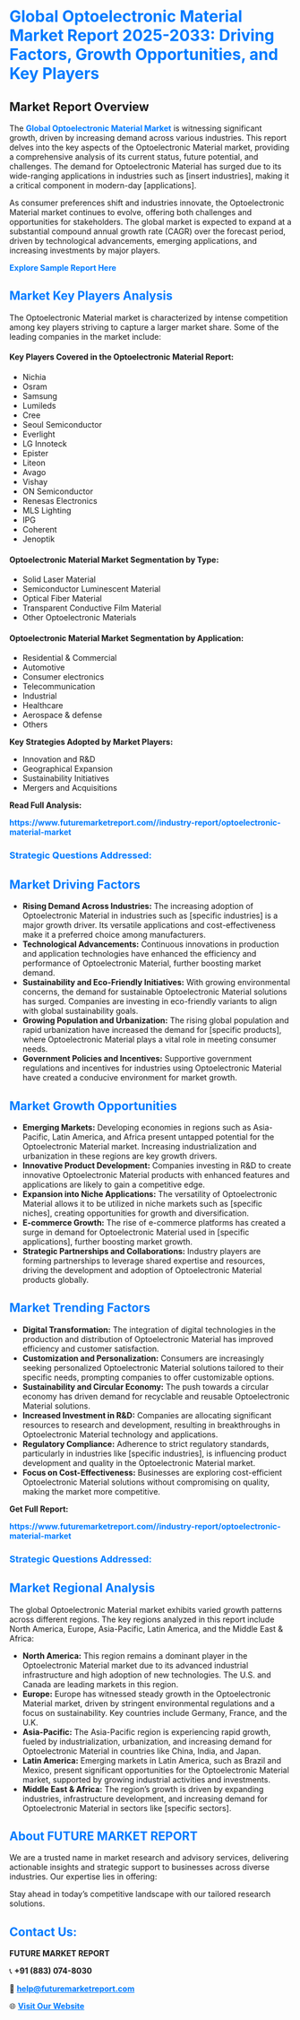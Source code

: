 <h1 style="color: #007BFF;">Global Optoelectronic Material Market Report 2025-2033: Driving Factors, Growth Opportunities, and Key Players</h1>

<section id="overview">
<h2>Market Report Overview</h2>
<p>The <a href="https://www.futuremarketreport.com//industry-report/optoelectronic-material-market" style="color: #007BFF; text-decoration: none;"><strong>Global Optoelectronic Material Market</strong></a> is witnessing significant growth, driven by increasing demand across various industries. This report delves into the key aspects of the Optoelectronic Material market, providing a comprehensive analysis of its current status, future potential, and challenges. The demand for Optoelectronic Material has surged due to its wide-ranging applications in industries such as [insert industries], making it a critical component in modern-day [applications].</p>
<p>As consumer preferences shift and industries innovate, the Optoelectronic Material market continues to evolve, offering both challenges and opportunities for stakeholders. The global market is expected to expand at a substantial compound annual growth rate (CAGR) over the forecast period, driven by technological advancements, emerging applications, and increasing investments by major players.</p>
</section>

<section id="overview">
<p><a href="https://www.futuremarketreport.com//request-sample/reportId=56388" style="color: #007BFF; text-decoration: none;"><strong>Explore Sample Report Here</strong></a></p>
</section>

<section id="key-players">
<h2 style="color: #007BFF;">Market Key Players Analysis</h2>
<p>The Optoelectronic Material market is characterized by intense competition among key players striving to capture a larger market share. Some of the leading companies in the market include:</p>
<h4>Key Players Covered in the Optoelectronic Material Report:</h4>
<ul><li>Nichia</li><li>Osram</li><li>Samsung</li><li>Lumileds</li><li>Cree</li><li>Seoul Semiconductor</li><li>Everlight</li><li>LG Innoteck</li><li>Epister</li><li>Liteon</li><li>Avago</li><li>Vishay</li><li>ON Semiconductor</li><li>Renesas Electronics</li><li>MLS Lighting</li><li>IPG</li><li>Coherent</li><li>Jenoptik</li></ul>
<h4>Optoelectronic Material Market Segmentation by Type:</h4>
<ul><li>Solid Laser Material</li><li>Semiconductor Luminescent Material</li><li>Optical Fiber Material</li><li>Transparent Conductive Film Material</li><li>Other Optoelectronic Materials</li></ul>

<h4>Optoelectronic Material Market Segmentation by Application:</h4>
<ul><li>Residential &amp; Commercial</li><li>Automotive</li><li>Consumer electronics</li><li>Telecommunication</li><li>Industrial</li><li>Healthcare</li><li>Aerospace &amp; defense</li><li>Others</li></ul>
<p><strong>Key Strategies Adopted by Market Players:</strong></p>
<ul>
<li>Innovation and R&D</li>
<li>Geographical Expansion</li>
<li>Sustainability Initiatives</li>
<li>Mergers and Acquisitions</li>
</ul>
</section>

<section>
<p><strong>Read Full Analysis: </strong></p><a href="https://www.futuremarketreport.com//industry-report/optoelectronic-material-market" style="color: #007BFF; text-decoration: none;"><strong>https://www.futuremarketreport.com//industry-report/optoelectronic-material-market</strong></a>
<h3 style="color: #007BFF;">Strategic Questions Addressed:</h3>
</section>

<section id="driving-factors">
<h2 style="color: #007BFF;">Market Driving Factors</h2>
<ul>
<li><strong>Rising Demand Across Industries:</strong> The increasing adoption of Optoelectronic Material in industries such as [specific industries] is a major growth driver. Its versatile applications and cost-effectiveness make it a preferred choice among manufacturers.</li>
<li><strong>Technological Advancements:</strong> Continuous innovations in production and application technologies have enhanced the efficiency and performance of Optoelectronic Material, further boosting market demand.</li>
<li><strong>Sustainability and Eco-Friendly Initiatives:</strong> With growing environmental concerns, the demand for sustainable Optoelectronic Material solutions has surged. Companies are investing in eco-friendly variants to align with global sustainability goals.</li>
<li><strong>Growing Population and Urbanization:</strong> The rising global population and rapid urbanization have increased the demand for [specific products], where Optoelectronic Material plays a vital role in meeting consumer needs.</li>
<li><strong>Government Policies and Incentives:</strong> Supportive government regulations and incentives for industries using Optoelectronic Material have created a conducive environment for market growth.</li>
</ul>
</section>

<section id="growth-opportunities">
<h2 style="color: #007BFF;">Market Growth Opportunities</h2>
<ul>
<li><strong>Emerging Markets:</strong> Developing economies in regions such as Asia-Pacific, Latin America, and Africa present untapped potential for the Optoelectronic Material market. Increasing industrialization and urbanization in these regions are key growth drivers.</li>
<li><strong>Innovative Product Development:</strong> Companies investing in R&D to create innovative Optoelectronic Material products with enhanced features and applications are likely to gain a competitive edge.</li>
<li><strong>Expansion into Niche Applications:</strong> The versatility of Optoelectronic Material allows it to be utilized in niche markets such as [specific niches], creating opportunities for growth and diversification.</li>
<li><strong>E-commerce Growth:</strong> The rise of e-commerce platforms has created a surge in demand for Optoelectronic Material used in [specific applications], further boosting market growth.</li>
<li><strong>Strategic Partnerships and Collaborations:</strong> Industry players are forming partnerships to leverage shared expertise and resources, driving the development and adoption of Optoelectronic Material products globally.</li>
</ul>
</section>

<section id="trending-factors">
<h2 style="color: #007BFF;">Market Trending Factors</h2>
<ul>
<li><strong>Digital Transformation:</strong> The integration of digital technologies in the production and distribution of Optoelectronic Material has improved efficiency and customer satisfaction.</li>
<li><strong>Customization and Personalization:</strong> Consumers are increasingly seeking personalized Optoelectronic Material solutions tailored to their specific needs, prompting companies to offer customizable options.</li>
<li><strong>Sustainability and Circular Economy:</strong> The push towards a circular economy has driven demand for recyclable and reusable Optoelectronic Material solutions.</li>
<li><strong>Increased Investment in R&D:</strong> Companies are allocating significant resources to research and development, resulting in breakthroughs in Optoelectronic Material technology and applications.</li>
<li><strong>Regulatory Compliance:</strong> Adherence to strict regulatory standards, particularly in industries like [specific industries], is influencing product development and quality in the Optoelectronic Material market.</li>
<li><strong>Focus on Cost-Effectiveness:</strong> Businesses are exploring cost-efficient Optoelectronic Material solutions without compromising on quality, making the market more competitive.</li>
</ul>
</section>

<section>
<p><strong>Get Full Report: </strong></p><a href="https://www.futuremarketreport.com//industry-report/optoelectronic-material-market" style="color: #007BFF; text-decoration: none;"><strong>https://www.futuremarketreport.com//industry-report/optoelectronic-material-market</strong></a>
<h3 style="color: #007BFF;">Strategic Questions Addressed:</h3>
</section>


<section id="regional-analysis">
<h2 style="color: #007BFF;">Market Regional Analysis</h2>
<p>The global Optoelectronic Material market exhibits varied growth patterns across different regions. The key regions analyzed in this report include North America, Europe, Asia-Pacific, Latin America, and the Middle East & Africa:</p>
<ul>
<li><strong>North America:</strong> This region remains a dominant player in the Optoelectronic Material market due to its advanced industrial infrastructure and high adoption of new technologies. The U.S. and Canada are leading markets in this region.</li>
<li><strong>Europe:</strong> Europe has witnessed steady growth in the Optoelectronic Material market, driven by stringent environmental regulations and a focus on sustainability. Key countries include Germany, France, and the U.K.</li>
<li><strong>Asia-Pacific:</strong> The Asia-Pacific region is experiencing rapid growth, fueled by industrialization, urbanization, and increasing demand for Optoelectronic Material in countries like China, India, and Japan.</li>
<li><strong>Latin America:</strong> Emerging markets in Latin America, such as Brazil and Mexico, present significant opportunities for the Optoelectronic Material market, supported by growing industrial activities and investments.</li>
<li><strong>Middle East & Africa:</strong> The region’s growth is driven by expanding industries, infrastructure development, and increasing demand for Optoelectronic Material in sectors like [specific sectors].</li>
</ul>
</section>

<footer>
<h2 style="color: #007BFF;">About FUTURE MARKET REPORT</h2>
<p>We are a trusted name in market research and advisory services, delivering actionable insights and strategic support to businesses across diverse industries. Our expertise lies in offering:</p>

<p>Stay ahead in today’s competitive landscape with our tailored research solutions.</p>

<h2 style="color: #007BFF;">Contact Us:</h2>
<p><strong>FUTURE MARKET REPORT</strong></p>
<p>📞 <strong>+91 (883) 074-8030</strong></p>
<p>📧 <strong><a href="mailto:help@futuremarketreport.com" style="color: #007BFF;">help@futuremarketreport.com</a></strong></p>
<p>🌐 <strong><a href="https://www.futuremarketreport.com/" style="color: #007BFF;">Visit Our Website</a></strong></p>
</footer>